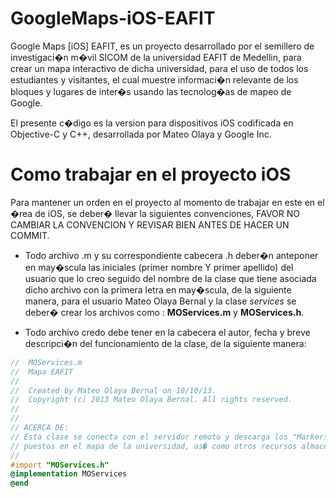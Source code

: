 GoogleMaps-iOS-EAFIT
====================

Google Maps [iOS] EAFIT, es un proyecto desarrollado por el semillero de investigaci�n m�vil SICOM de la universidad EAFIT de Medellin, para crear un mapa interactivo de dicha universidad, para el uso de todos los estudiantes y visitantes, el cual muestre informaci�n relevante de los bloques y lugares de inter�s usando las tecnolog�as de mapeo de Google. 

El presente c�digo es la version para dispositivos iOS codificada en Objective-C y C++, desarrollada por Mateo Olaya y Google Inc.

Como trabajar en el proyecto iOS
================================

Para mantener un orden en el proyecto al momento de trabajar en este en el �rea de iOS, se deber� llevar la siguientes convenciones, FAVOR NO CAMBIAR LA CONVENCION Y REVISAR BIEN ANTES DE HACER UN COMMIT.

 * Todo archivo .m y su correspondiente cabecera .h deber�n anteponer en may�scula las iniciales (primer nombre Y primer apellido) del usuario que lo creo seguido del nombre de la clase que tiene asociada dicho archivo con la primera letra en may�scula, de la siguiente manera, para el usuario Mateo Olaya Bernal y la clase _services_ se deber� crear los archivos como : __MOServices.m__ y __MOServices.h__.

 * Todo archivo credo debe tener en la cabecera el autor, fecha y breve descripci�n del funcionamiento de la clase, de la siguiente manera:
 ```objective-c
//  MOServices.m
//  Mapa EAFIT
//
//  Created by Mateo Olaya Bernal on 10/10/13.
//  Copyright (c) 2013 Mateo Olaya Bernal. All rights reserved.
//
//
// ACERCA DE:
// Esta clase se conecta con el servidor remoto y descarga los "Markers" que ser�n
// puestos en el mapa de la universidad, as� como otros recursos almacenados.
//
#import "MOServices.h"
@implementation MOServices
@end
 ```
